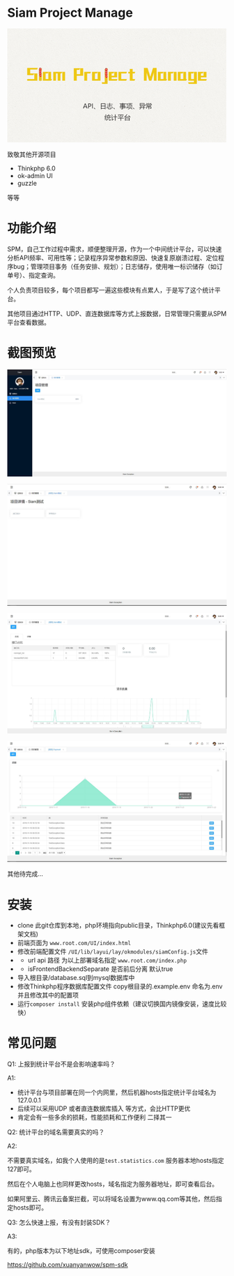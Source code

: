 Siam Project Manage
===============

![logo](./public/UI/images/SiamProjectManage.jpg)

致敬其他开源项目

- Thinkphp 6.0
- ok-admin UI
- guzzle

等等

# 功能介绍

SPM，自己工作过程中需求，顺便整理开源，作为一个中间统计平台，可以快速分析API频率、可用性等；记录程序异常参数和原因、快速复原崩溃过程、定位程序bug；管理项目事务（任务安排、规划）；日志储存，使用唯一标识储存（如订单号）、指定查询。

个人负责项目较多，每个项目都写一遍这些模块有点累人，于是写了这个统计平台。

其他项目通过HTTP、UDP、直连数据库等方式上报数据，日常管理只需要从SPM平台查看数据。

# 截图预览

![项目列表](./public/UI/images/1.jpg)

![项目功能](./public/UI/images/2.jpg)

![API统计](./public/UI/images/3.jpg)

![异常统计](./public/UI/images/4.jpg)

其他待完成...

# 安装

- clone 此git仓库到本地，php环境指向public目录，Thinkphp6.0(建议先看框架文档)
- 前端页面为 ```www.root.com/UI/index.html```
- 修改前端配置文件 ```/UI/lib/layui/lay/okmodules/siamConfig.js```文件
- - url  api 路径  为以上部署域名指定 ```www.root.com/index.php```
- - isFrontendBackendSeparate 是否前后分离 默认true
- 导入根目录/database.sql到mysql数据库中
- 修改Thinkphp程序数据库配置文件   copy根目录的.example.env  命名为.env 并且修改其中的配置项
- 运行`composer install` 安装php组件依赖（建议切换国内镜像安装，速度比较快）

# 常见问题

Q1: 上报到统计平台不是会影响速率吗？

A1: 
- 统计平台与项目部署在同一个内网里，然后机器hosts指定统计平台域名为127.0.0.1
- 后续可以采用UDP 或者直连数据库插入 等方式，会比HTTP更优
- 肯定会有一些多余的损耗，性能损耗和工作便利 二择其一

Q2: 统计平台的域名需要真实的吗？

A2:

不需要真实域名，如我个人使用的是`test.statistics.com` 服务器本地hosts指定127即可。

然后在个人电脑上也同样更改hosts，域名指定为服务器地址，即可查看后台。

如果阿里云、腾讯云备案拦截，可以将域名设置为www.qq.com等其他，然后指定hosts即可。

Q3: 怎么快速上报，有没有封装SDK？

A3:

有的，php版本为以下地址sdk，可使用composer安装

https://github.com/xuanyanwow/spm-sdk